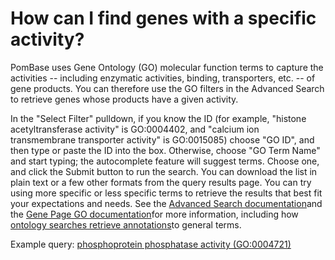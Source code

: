 # How can I find genes with a specific activity?
<!-- pombase_categories: Querying/Searching,Using Ontologies -->

PomBase uses Gene Ontology (GO) molecular function terms to capture the
activities -- including enzymatic activities, binding, transporters,
etc. -- of gene products. You can therefore use the GO filters in the
Advanced Search to retrieve genes whose products have a given activity.

In the "Select Filter" pulldown, if you know the ID (for example,
"histone acetyltransferase activity" is GO:0004402, and "calcium ion
transmembrane transporter activity" is GO:0015085) choose "GO ID", and
then type or paste the ID into the box. Otherwise, choose "GO Term Name"
and start typing; the autocomplete feature will suggest terms. Choose
one, and click the Submit button to run the search. You can download the
list in plain text or a few other formats from the query results page.
You can try using more specific or less specific terms to retrieve the
results that best fit your expectations and needs. See the [Advanced
Search documentation](/documentation/advanced-search-documentation)and
the [Gene Page GO
documentation](/documentation/gene-page-gene-ontology)for more
information, including how [ontology searches retrieve
annotations](/documentation/advanced-search-documentation#filt)to
general terms.

Example query: [phosphoprotein phosphatase activity
(GO:0004721)](/spombe/query/builder?filter=37&value=%5B%7B%22param%22:%7B%22filter_1%22:%7B%22filter%22:%221%22,%22query%22:%22GO:0004721%22%7D%7D,%22filter_count%22:%221%22%7D%5D)

